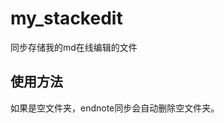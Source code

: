 # my_stackedit
同步存储我的md在线编辑的文件

## 使用方法
如果是空文件夹，endnote同步会自动删除空文件夹。
<!--stackedit_data: eyJoaXN0b3J5IjpbLTc0NjA0NjE1MF19 -->
